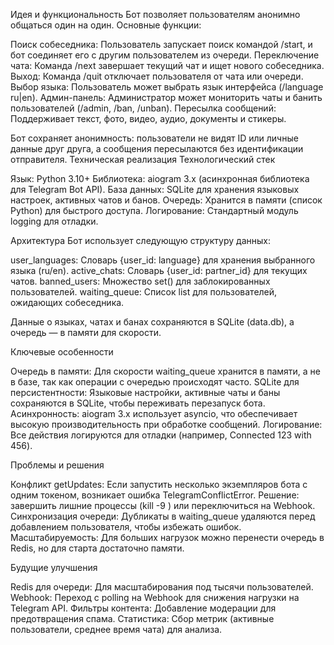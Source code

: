Идея и функциональность
Бот позволяет пользователям анонимно общаться один на один. Основные функции:

Поиск собеседника: Пользователь запускает поиск командой /start, и бот соединяет его с другим пользователем из очереди.
Переключение чата: Команда /next завершает текущий чат и ищет нового собеседника.
Выход: Команда /quit отключает пользователя от чата или очереди.
Выбор языка: Пользователь может выбрать язык интерфейса (/language ru|en).
Админ-панель: Администратор может мониторить чаты и банить пользователей (/admin, /ban, /unban).
Пересылка сообщений: Поддерживает текст, фото, видео, аудио, документы и стикеры.

Бот сохраняет анонимность: пользователи не видят ID или личные данные друг друга, а сообщения пересылаются без идентификации отправителя.
Техническая реализация
Технологический стек

Язык: Python 3.10+
Библиотека: aiogram 3.x (асинхронная библиотека для Telegram Bot API).
База данных: SQLite для хранения языковых настроек, активных чатов и банов.
Очередь: Хранится в памяти (список Python) для быстрого доступа.
Логирование: Стандартный модуль logging для отладки.

Архитектура
Бот использует следующую структуру данных:

user_languages: Словарь {user_id: language} для хранения выбранного языка (ru/en).
active_chats: Словарь {user_id: partner_id} для текущих чатов.
banned_users: Множество set() для заблокированных пользователей.
waiting_queue: Список list для пользователей, ожидающих собеседника.

Данные о языках, чатах и банах сохраняются в SQLite (data.db), а очередь — в памяти для скорости.

Ключевые особенности

Очередь в памяти: Для скорости waiting_queue хранится в памяти, а не в базе, так как операции с очередью происходят часто.
SQLite для персистентности: Языковые настройки, активные чаты и баны сохраняются в SQLite, чтобы переживать перезапуск бота.
Асинхронность: aiogram 3.x использует asyncio, что обеспечивает высокую производительность при обработке сообщений.
Логирование: Все действия логируются для отладки (например, Connected 123 with 456).

Проблемы и решения

Конфликт getUpdates: Если запустить несколько экземпляров бота с одним токеном, возникает ошибка TelegramConflictError. Решение: завершить лишние процессы (kill -9 <PID>) или переключиться на Webhook.
Синхронизация очереди: Дубликаты в waiting_queue удаляются перед добавлением пользователя, чтобы избежать ошибок.
Масштабируемость: Для больших нагрузок можно перенести очередь в Redis, но для старта достаточно памяти.

Будущие улучшения

Redis для очереди: Для масштабирования под тысячи пользователей.
Webhook: Переход с polling на Webhook для снижения нагрузки на Telegram API.
Фильтры контента: Добавление модерации для предотвращения спама.
Статистика: Сбор метрик (активные пользователи, среднее время чата) для анализа.
